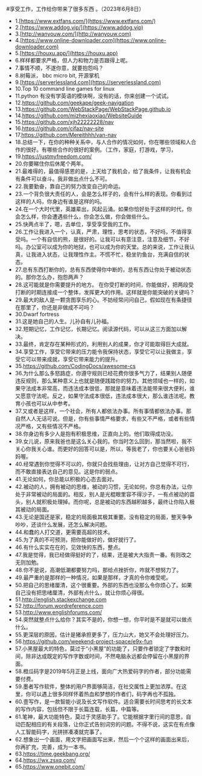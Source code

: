#享受工作，工作给你带来了很多东西 。（2023年6月8日） 

- 1.[https://www.extfans.com/](https://www.extfans.com/)
- 2.[https://www.addog.vip/](https://www.addog.vip)
- 3.[http://wanyouw.com/](http://wanyouw.com)
- 4.[https://www.online-downloader.com](https://www.online-downloader.com)
- 5.[https://houxu.app/](https://houxu.app)
- 6.样样都要求严格，但人力和物力是否跟得上呢。
- 7.事情不顺，不遂你意，就要抱怨吗？
- 8.树莓派， bbc micro bit, 开源掌机
- 9.[https://serverlessland.com](https://serverlessland.com)
- 10.Top 10 command line games for linux
- 11.python 有没有学英语的模块啊，没有的话，你来创建一个试试。
- 12.https://github.com/geekape/geek-navigation
- 13.https://github.com/WebStackPage/WebStackPage.github.io
- 14.https://github.com/mizhexiaoxiao/WebsiteGuide
- 15.https://github.com/xjh22222228/nav
- 16.https://github.com/cifaz/nav-site
- 17.https://github.com/Mereithhh/van-nav
- 18.总结一下，在你的种种关系中，与人合作的情况如何，你在哪些领域和人合作的很好。有哪些合作的很好的案例。（工作，家庭，打游戏，学习，
- 19.https://justmyfreedom.com/
- 20.你要睇住你后休尾个两年。
- 21.最难得的，最值得感恩的是，上天给了我机会，给了我条件，让我有机会有条件可以奋斗。我非做出点什么不可。
- 22.我要勤奋，靠自己的努力改变自己的命运。
- 23.一个背负很大责任的人，会是怎么样子的，会有什么样的表现。你看到过这样的人吗，你身边有谁是这样的吗。
- 24.在一个大时代里，英雄辈出，风起云涌。如果你恰好处于这样的时代，你会怎么样，你会遭遇些什么，你会怎么做，你会做些什么。
- 25.快两点半了，嗯，去单位，享受享受我的工作。
- 26.工作让我进入一个，认真，严肃，理性，思考的状态，不好吗，不值得享受吗。一个有自信的熊，是很好的。让我可以有意注意，注意及细节，不好吗。办公室可以成为你的地狱，也可以成为你的天堂。总的来说，工作让我认真，让我进入状态，让我理性作主。不慌不忙，稳坐钓鱼台，充满自信的状态。
- 27.总有东西打断你的，总有东西使得你中断的，总有东西让你处于被动状态的。那你怎么办，抱怨两声？
- 28.这可能就是你需要提升的地方。 在你受打断的时间，你能做好，把两段受打断的时期连接成一个整体，发挥更大的作用。这样就是你能突破的关键吗？
- 29.最大的敌人是一颗贪图享乐的心。不妨经常问问自己，假如现在有条捷径在那里了，你还是非做成不可吗？
- 30.Dwarf fortress
- 31.这是她自己的人生。儿孙自有儿孙福。
- 32.短期记忆，工作记忆，长期记忆。阅读源代码，可以从这三方面加以解决。
- 33.最终，肯定存在某种形式的，利用别人的成果，你才可能取得巨大成就。
- 34.享受工作，享受它带来的压力能令我保持状态，享受它可以让我做主，享受它可以带来成就，享受它带来能力的提升。
- 35.https://github.com/CodingDocs/awesome-cs
- 36.为什么那么多怒路症，你遵守规则已经花费你很多气力了，结果别人随便违反规则，那么某种意义上也就是随便践踏你的努力。其他领域也一样的，如果守法成本非常高，而违法成本很低，那就是意味着违法能带来很大便利，谁又愿意守法呢。反之，如果守法成本很低，违法成本很大，那么谁违法呢。教育小孩也可以从中参考。
- 37.又或者是这样，一个社会，所有人都依法办事。所有事情都依法办事。那自然人人无话可说。但是，你有些事情严格要求，有些又不严格，或者有些情况严格，又有些情况不严格。
- 38.你身边有多少人是抱有积极思维，正直向上的。他们取得成功没。
- 39.女儿说，原来我爸也是这么关心我的。你当时怎么回到，那当然啦，我不关心你我关心谁。而更好的回答可以是，所以，等我老了，你也要关心爸爸妈妈喔。
- 40.经常遇到你觉得不可以的，你就只会找些理由，让对方自己觉得不可行，而不敢直接表达自己的意见。这是你的弱点。
- 41.无论如何，你总能以积极的心态去面对。
- 42.被动的人，拥有被动的思维，被动的习惯，无论如何，你总有办法，让你处于非常被动的局面的。相反，别人是光棍眼里容不得沙子，一有点被动的苗头，别人就积极处理掉。而你呢，总是被动的东西越积越多，最终让你陷入极其被动的局面。
- 43.无论是国还是家，稳定的局面极其极其重要。没有稳定的局面，整天争争吵吵，还谈什么发展，还怎么解决问题。
- 44.和蠢的人打交道，更需要高超的技术。
- 45.为了真的不可预测，把你能做好的，做好就行了。
- 46.有什么实实在在的，见效快的东西，整点。
- 47.我是觉得，我已经做得挺好的了，结果，还是被大大指责一番。有则改之无则加勉。
- 48.你不是说，高潮低潮都要努力吗，那给点挫折你，咋就不想努力了。
- 49.最严重的是那样的一种情况，如果是那样，才真的令你难受呢。
- 50.把自己的思绪厘清，这个很重要。外部的东西也没那么令你烦心了。如果自己没有把思绪厘清，外部有点什么，就让你烦心得很。
- 51.http://english.stackexchange.com
- 52.http://forum.wordreference.com
- 53.http://www.englishforums.com/
- 54.突然就整点什么给你？其实不是的，你想一想，你平时是不是就可以做点什么。
- 55.更深层的原因，估计是猪承担更多了，压力山大，她又不会处理好压力。
- 56.https://github.com/weekend-project-space/e9x-fun
- 57.小黑屋最大的特色，莫过于“小黑屋”的功能了，只要作者锁定了字数和时间，除非达成既定的写作字数或时间，不然电脑永远都会停留在小黑屋的界面。
- 58.橙瓜码字是2019年5月正是上线，面向广大热爱码字的作者，部分功能需要付费。
- 59.墨者写作软件，整体的用户界面够简洁，在社交属性上更加浓厚。在这里，你可以遇上很多同样怀着热血和梦想的作者们，码字再也不孤独。
- 60.壹写作，是一款智能小说及长文写作软件。适合需要长时间思考的长文本的写作内容，包括但不限于长篇连载，长篇，中篇等。
- 61.笔神，最大功能特色，莫过于灵感助手了。它能根据字里行间的意思，自动匹配相应的有关段落，让你正式告别词穷的问题。不得不说，这实在有点像人工智能码字，光拼拼凑凑就完事了。
- 62.想象出一个画面，用文字把画面写出来，然后一个个这样的画面出来后，你再扩充，完善，成为一本书。
- 63.https://time.geekbang.org/
- 64.https://wx.zsxq.com/
- 65.https://www.onebit.com/

